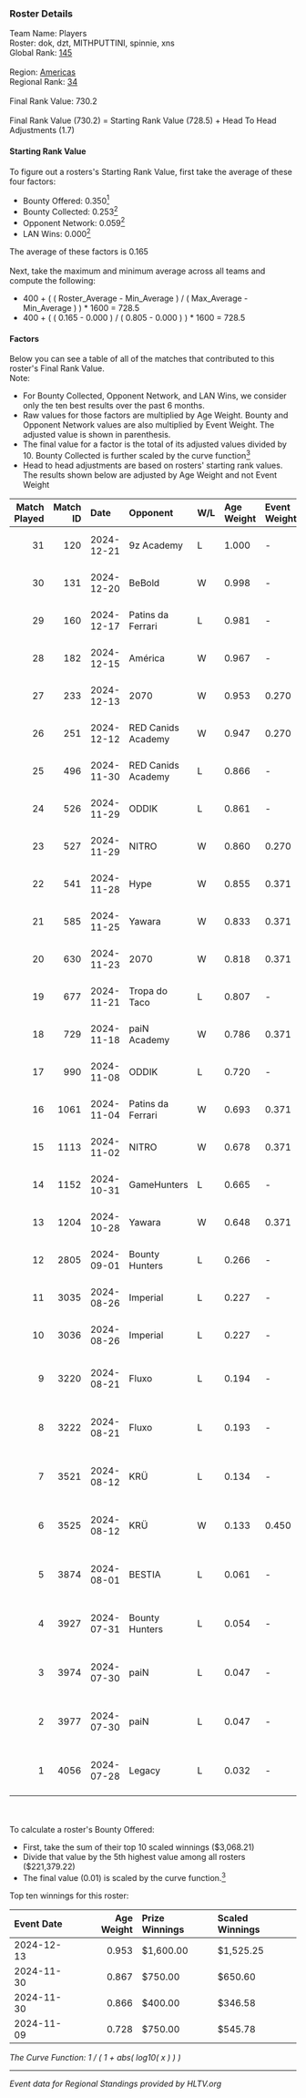 ### Roster Details<br />
Team Name: Players<br />
Roster: dok, dzt, MITHPUTTINI, spinnie, xns<br />
Global Rank: [145](../../standings_global_2025_01_20.md)<br />
<br />
Region: [Americas]( ../../standings_americas_2025_01_20.md)<br />
Regional Rank: [34]( ../../standings_americas_2025_01_20.md)<br />
<br />
Final Rank Value:  730.2<br />
<br />
Final Rank Value (730.2) = Starting Rank Value (728.5) + Head To Head Adjustments (1.7)<br />

#### Starting Rank Value<br />
To figure out a rosters's Starting Rank Value, first take the average of these four factors:<br />
- Bounty Offered: 0.350[<sup>1</sup>](#table2)
- Bounty Collected: 0.253[<sup>2</sup>](#table1)
- Opponent Network: 0.059[<sup>2</sup>](#table1)
- LAN Wins: 0.000[<sup>2</sup>](#table1)

The average of these factors is 0.165<br />
<br />
Next, take the maximum and minimum average across all teams and compute the following:<br />
- 400 + ( ( Roster_Average - Min_Average ) / ( Max_Average - Min_Average ) ) * 1600 = 728.5
- 400 + ( ( 0.165 - 0.000 ) / ( 0.805 - 0.000 ) ) * 1600 = 728.5


#### Factors<br />
Below you can see a table of all of the matches that contributed to this roster's Final Rank Value.<br />
Note:<br />

- For Bounty Collected, Opponent Network, and LAN Wins, we consider only the ten best results over the past 6 months.
- Raw values for those factors are multiplied by Age Weight. Bounty and Opponent Network values are also multiplied by Event Weight. The adjusted value is shown in parenthesis.
- The final value for a factor is the total of its adjusted values divided by 10. Bounty Collected is further scaled by the curve function[<sup>3</sup>](#curveFunction)
- Head to head adjustments are based on rosters' starting rank values. The results shown below are adjusted by Age Weight and not Event Weight
<span id="table1"></span><br />


| Match Played | Match ID | Date       | Opponent           | W/L | Age Weight | Event Weight | Bounty Collected | Opponent Network | LAN Wins  | H2H Adj. | Roster                                |
| -: | -: | :- | :- | :- | :- | :- | :- | :- | :- | -: | :- |
|           31 |      120 | 2024-12-21 | 9z Academy         | L   | 1.000      | -            | -                | -                | -         |   -23.57 | dok, dzt, MITHPUTTINI, spinnie, xns   |
|           30 |      131 | 2024-12-20 | BeBold             | W   | 0.998      | -            | -                | -                | 0 (0.000) |     5.81 | dok, dzt, MITHPUTTINI, spinnie, xns   |
|           29 |      160 | 2024-12-17 | Patins da Ferrari  | L   | 0.981      | -            | -                | -                | -         |   -24.20 | dok, dzt, MITHPUTTINI, spinnie, xns   |
|           28 |      182 | 2024-12-15 | América            | W   | 0.967      | -            | -                | -                | 0 (0.000) |     3.29 | dok, dzt, MITHPUTTINI, spinnie, xns   |
|           27 |      233 | 2024-12-13 | 2070               | W   | 0.953      | 0.270        | 0.003 (0.001)    | 0.222 (0.057)    | 0 (0.000) |    11.47 | dok, dzt, MITHPUTTINI, spinnie, xns   |
|           26 |      251 | 2024-12-12 | RED Canids Academy | W   | 0.947      | 0.270        | 0.012 (0.003)    | 0.123 (0.031)    | 0 (0.000) |    12.49 | dok, dzt, MITHPUTTINI, spinnie, xns   |
|           25 |      496 | 2024-11-30 | RED Canids Academy | L   | 0.866      | -            | -                | -                | -         |   -16.11 | dok, dzt, MITHPUTTINI, spinnie, xns   |
|           24 |      526 | 2024-11-29 | ODDIK              | L   | 0.861      | -            | -                | -                | -         |    -7.47 | dok, dzt, MITHPUTTINI, spinnie, xns   |
|           23 |      527 | 2024-11-29 | NITRO              | W   | 0.860      | 0.270        | 0.003 (0.001)    | 0.300 (0.070)    | 0 (0.000) |    11.45 | dok, dzt, MITHPUTTINI, spinnie, xns   |
|           22 |      541 | 2024-11-28 | Hype               | W   | 0.855      | 0.371        | 0.003 (0.001)    | 0.188 (0.059)    | 0 (0.000) |    13.79 | dok, dzt, MITHPUTTINI, spinnie, xns   |
|           21 |      585 | 2024-11-25 | Yawara             | W   | 0.833      | 0.371        | 0.005 (0.002)    | 0.268 (0.083)    | 0 (0.000) |    11.04 | dok, dzt, MITHPUTTINI, spinnie, xns   |
|           20 |      630 | 2024-11-23 | 2070               | W   | 0.818      | 0.371        | 0.003 (0.001)    | 0.222 (0.067)    | 0 (0.000) |    10.04 | dok, dzt, MITHPUTTINI, spinnie, xns   |
|           19 |      677 | 2024-11-21 | Tropa do Taco      | L   | 0.807      | -            | -                | -                | -         |   -10.79 | dok, dzt, MITHPUTTINI, spinnie, xns   |
|           18 |      729 | 2024-11-18 | paiN Academy       | W   | 0.786      | 0.371        | -                | 0.117 (0.034)    | 0 (0.000) |     3.27 | dok, dzt, MITHPUTTINI, spinnie, xns   |
|           17 |      990 | 2024-11-08 | ODDIK              | L   | 0.720      | -            | -                | -                | -         |    -5.24 | dok, dzt, MITHPUTTINI, spinnie, xns   |
|           16 |     1061 | 2024-11-04 | Patins da Ferrari  | W   | 0.693      | 0.371        | 0.002 (0.000)    | 0.179 (0.046)    | 0 (0.000) |     8.71 | dok, dzt, MITHPUTTINI, spinnie, xns   |
|           15 |     1113 | 2024-11-02 | NITRO              | W   | 0.678      | 0.371        | 0.003 (0.001)    | 0.300 (0.075)    | -         |     9.38 | dok, dzt, MITHPUTTINI, spinnie, xns   |
|           14 |     1152 | 2024-10-31 | GameHunters        | L   | 0.665      | -            | -                | -                | -         |   -11.51 | dok, dzt, MITHPUTTINI, spinnie, xns   |
|           13 |     1204 | 2024-10-28 | Yawara             | W   | 0.648      | 0.371        | 0.005 (0.001)    | 0.268 (0.064)    | -         |     8.74 | dok, dzt, MITHPUTTINI, spinnie, xns   |
|           12 |     2805 | 2024-09-01 | Bounty Hunters     | L   | 0.266      | -            | -                | -                | -         |    -5.08 | dok, dzt, Lich, MITHPUTTINI, spinnie  |
|           11 |     3035 | 2024-08-26 | Imperial           | L   | 0.227      | -            | -                | -                | -         |    -0.60 | dok, dzt, Lich, MITHPUTTINI, spinnie  |
|           10 |     3036 | 2024-08-26 | Imperial           | L   | 0.227      | -            | -                | -                | -         |    -0.60 | dok, dzt, Lich, MITHPUTTINI, spinnie  |
|            9 |     3220 | 2024-08-21 | Fluxo              | L   | 0.194      | -            | -                | -                | -         |    -0.77 | dok, dzt, MITHPUTTINI, s1cko, spinnie |
|            8 |     3222 | 2024-08-21 | Fluxo              | L   | 0.193      | -            | -                | -                | -         |    -0.78 | dok, dzt, MITHPUTTINI, s1cko, spinnie |
|            7 |     3521 | 2024-08-12 | KRÜ                | L   | 0.134      | -            | -                | -                | -         |    -1.87 | dok, dzt, MITHPUTTINI, s1cko, spinnie |
|            6 |     3525 | 2024-08-12 | KRÜ                | W   | 0.133      | 0.450        | 0.004 (0.000)    | -                | -         |     2.36 | dok, dzt, MITHPUTTINI, s1cko, spinnie |
|            5 |     3874 | 2024-08-01 | BESTIA             | L   | 0.061      | -            | -                | -                | -         |    -0.26 | dok, dzt, MITHPUTTINI, s1cko, spinnie |
|            4 |     3927 | 2024-07-31 | Bounty Hunters     | L   | 0.054      | -            | -                | -                | -         |    -1.01 | dok, dzt, MITHPUTTINI, s1cko, spinnie |
|            3 |     3974 | 2024-07-30 | paiN               | L   | 0.047      | -            | -                | -                | -         |    -0.02 | dok, dzt, MITHPUTTINI, s1cko, spinnie |
|            2 |     3977 | 2024-07-30 | paiN               | L   | 0.047      | -            | -                | -                | -         |    -0.02 | dok, dzt, MITHPUTTINI, s1cko, spinnie |
|            1 |     4056 | 2024-07-28 | Legacy             | L   | 0.032      | -            | -                | -                | -         |    -0.21 | dok, dzt, MITHPUTTINI, s1cko, spinnie |

<br />
<span id="table2"></span><br />
To calculate a roster's Bounty Offered:<br />

- First, take the sum of their top 10 scaled winnings ($3,068.21)
- Divide that value by the 5th highest value among all rosters ($221,379.22)
- The final value (0.01) is scaled by the curve function.[<sup>3</sup>](#curveFunction)

Top ten winnings for this roster:<br />

| Event Date | Age Weight | Prize Winnings | Scaled Winnings |
| :- | -: | :- | :- |
| 2024-12-13 |      0.953 | $1,600.00      | $1,525.25       |
| 2024-11-30 |      0.867 | $750.00        | $650.60         |
| 2024-11-30 |      0.866 | $400.00        | $346.58         |
| 2024-11-09 |      0.728 | $750.00        | $545.78         |


<span id="curveFunction"></span>_The Curve Function: 1 / ( 1 + abs( log10( x ) ) )_<br />

---
_Event data for Regional Standings provided by HLTV.org_<br />
